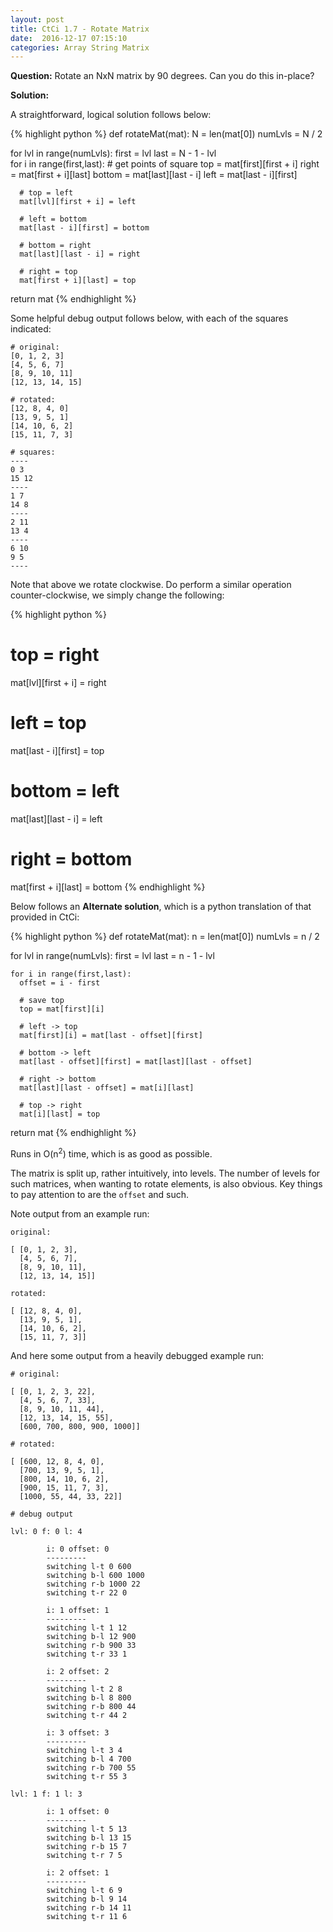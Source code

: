 ```yaml
---
layout: post
title: CtCi 1.7 - Rotate Matrix
date:  2016-12-17 07:15:10
categories: Array String Matrix
---
```

**Question:**
Rotate an NxN matrix by 90 degrees. Can you do this in-place?

**Solution:**  

A straightforward, logical solution follows below:

{% highlight python %}
def rotateMat(mat):
  N = len(mat[0])
  numLvls = N / 2

  for lvl in range(numLvls):
    first = lvl
    last = N - 1 - lvl  
    for i in range(first,last):
      # get points of square
      top = mat[first][first + i]
      right = mat[first + i][last]
      bottom = mat[last][last - i]
      left = mat[last - i][first]

      # top = left
      mat[lvl][first + i] = left

      # left = bottom
      mat[last - i][first] = bottom

      # bottom = right
      mat[last][last - i] = right

      # right = top
      mat[first + i][last] = top       

  return mat
{% endhighlight %}

Some helpful debug output follows below, with each of the squares indicated:

```
# original:
[0, 1, 2, 3]
[4, 5, 6, 7]
[8, 9, 10, 11]
[12, 13, 14, 15]

# rotated:
[12, 8, 4, 0]
[13, 9, 5, 1]
[14, 10, 6, 2]
[15, 11, 7, 3]

# squares:
----
0 3
15 12
----
1 7
14 8
----
2 11
13 4
----
6 10
9 5
----
```

Note that above we rotate clockwise. Do perform a similar operation counter-clockwise,
we simply change the following:

{% highlight python %}
# top = right
mat[lvl][first + i] = right

# left = top
mat[last - i][first] = top

# bottom = left
mat[last][last - i] = left

# right = bottom
mat[first + i][last] = bottom
{% endhighlight %}


Below follows an **Alternate solution**, which is a python translation of that
provided in CtCi:

{% highlight python %}
def rotateMat(mat):
  n = len(mat[0])
  numLvls = n / 2

  for lvl in range(numLvls):
    first = lvl
    last = n - 1 - lvl

    for i in range(first,last):
      offset = i - first

      # save top
      top = mat[first][i]

      # left -> top
      mat[first][i] = mat[last - offset][first]

      # bottom -> left
      mat[last - offset][first] = mat[last][last - offset]

      # right -> bottom
      mat[last][last - offset] = mat[i][last]

      # top -> right
      mat[i][last] = top

  return mat
{% endhighlight %}

Runs in O(n<sup>2</sup>) time, which is as good as possible.

The matrix is split up, rather intuitively, into levels. The number of levels
for such matrices, when wanting to rotate elements, is also obvious. Key things
to pay attention to are the `offset` and such.

Note output from an example run:

```
original:

[ [0, 1, 2, 3],
  [4, 5, 6, 7],
  [8, 9, 10, 11],
  [12, 13, 14, 15]]

rotated:

[ [12, 8, 4, 0],
  [13, 9, 5, 1],
  [14, 10, 6, 2],
  [15, 11, 7, 3]]
```

And here some output from a heavily debugged example run:

```
# original:

[ [0, 1, 2, 3, 22],
  [4, 5, 6, 7, 33],
  [8, 9, 10, 11, 44],
  [12, 13, 14, 15, 55],
  [600, 700, 800, 900, 1000]]

# rotated:

[ [600, 12, 8, 4, 0],
  [700, 13, 9, 5, 1],
  [800, 14, 10, 6, 2],
  [900, 15, 11, 7, 3],
  [1000, 55, 44, 33, 22]]

# debug output

lvl: 0 f: 0 l: 4

        i: 0 offset: 0
        ---------
        switching l-t 0 600
        switching b-l 600 1000
        switching r-b 1000 22
        switching t-r 22 0

        i: 1 offset: 1
        ---------
        switching l-t 1 12
        switching b-l 12 900
        switching r-b 900 33
        switching t-r 33 1

        i: 2 offset: 2
        ---------
        switching l-t 2 8
        switching b-l 8 800
        switching r-b 800 44
        switching t-r 44 2

        i: 3 offset: 3
        ---------
        switching l-t 3 4
        switching b-l 4 700
        switching r-b 700 55
        switching t-r 55 3

lvl: 1 f: 1 l: 3

        i: 1 offset: 0
        ---------
        switching l-t 5 13
        switching b-l 13 15
        switching r-b 15 7
        switching t-r 7 5

        i: 2 offset: 1
        ---------
        switching l-t 6 9
        switching b-l 9 14
        switching r-b 14 11
        switching t-r 11 6
```
